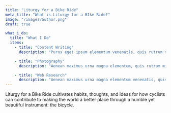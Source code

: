 ```yaml
---
title: "Liturgy for a Bike Ride"
meta_title: "What is Liturgy for a BIke Ride?"
image: "/images/author.png"
draft: true

what_i_do:
  title: "What I Do"
  items:
    - title: "Content Writing"
      description: "Purus eget ipsum elementum venenatis, quis rutrum mi semper nonpurus eget ipsum elementum venenatis."

    - title: "Photography"
      description: "Aenean maximus urna magna elementum, quis rutrum mi semper non purus eget ipsum venenatis."

    - title: "Web Research"
      description: "Aenean maximus urna magna elementum venenatis, quis semper non purus eget ipsum venenatis."
---
```


Liturgy for a Bike Ride cultivates habits, thoughts, and ideas for how cyclists can contribute to making the world a better place through a humble yet beautiful instrument: the bicycle.
